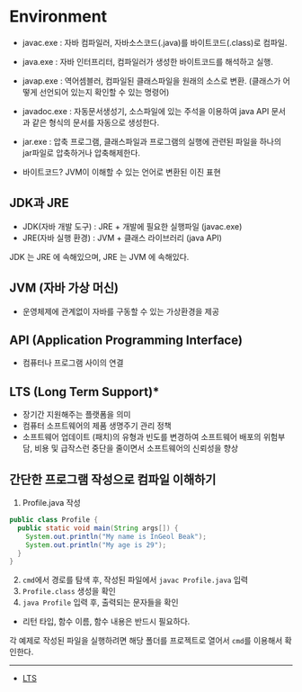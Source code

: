# Environment
  - javac.exe : 자바 컴파일러, 자바소스코드(.java)를 바이트코드(.class)로 컴파일.
  - java.exe : 자바 인터프리터, 컴파일러가 생성한 바이트코드를 해석하고 실행.
  - javap.exe : 역어셈블러, 컴파일된 클래스파일을 원래의 소스로 변환. (클래스가 어떻게 선언되어 있는지 확인할 수 있는 명령어)

  - javadoc.exe : 자동문서생성기, 소스파일에 있는 주석을 이용하여 java API 문서과 같은 형식의 문서를 자동으로 생성한다.
  - jar.exe : 압축 프로그램, 클래스파일과 프로그램의 실행에 관련된 파일을 하나의 jar파일로 압축하거나 압축해제한다.

  - 바이트코드? JVM이 이해할 수 있는 언어로 변환된 이진 표현

## JDK과 JRE
  - JDK(자바 개발 도구) : JRE + 개발에 필요한 실행파일 (javac.exe)
  - JRE(자바 실행 환경) : JVM + 클래스 라이브러리 (java API)

JDK 는 JRE 에 속해있으며, JRE 는 JVM 에 속해있다.

## JVM (자바 가상 머신)
  - 운영체제에 관계없이 자바를 구동할 수 있는 가상환경을 제공

## API (Application Programming Interface)
  - 컴퓨터나 프로그램 사이의 연결

## LTS (Long Term Support)*
  - 장기간 지원해주는 플랫폼을 의미
  - 컴퓨터 소프트웨어의 제품 생명주기 관리 정책
  - 소프트웨어 업데이트 (패치)의 유형과 빈도를 변경하여 소프트웨어 배포의 위험부담, 비용 및 급작스런 중단을 줄이면서 소프트웨어의 신뢰성을 향상

## 간단한 프로그램 작성으로 컴파일 이해하기
  1. Profile.java 작성

  ```java
  public class Profile {
    public static void main(String args[]) {
      System.out.println("My name is InGeol Beak");
      System.out.println("My age is 29");
    }
  }
  ```

  2. `cmd`에서 경로를 탐색 후, 작성된 파일에서 `javac Profile.java` 입력
  3. `Profile.class` 생성을 확인
  4. `java Profile` 입력 후, 출력되는 문자들을 확인

  - 리턴 타입, 함수 이름, 함수 내용은 반드시 필요하다.


각 예제로 작성된 파일을 실행하려면 해당 폴더를 프로젝트로 열어서 `cmd`를 이용해서 확인한다.

-----

- [LTS](https://ko.wikipedia.org/wiki/%EC%9E%A5%EA%B8%B0_%EC%A7%80%EC%9B%90_%EB%B2%84%EC%A0%84)